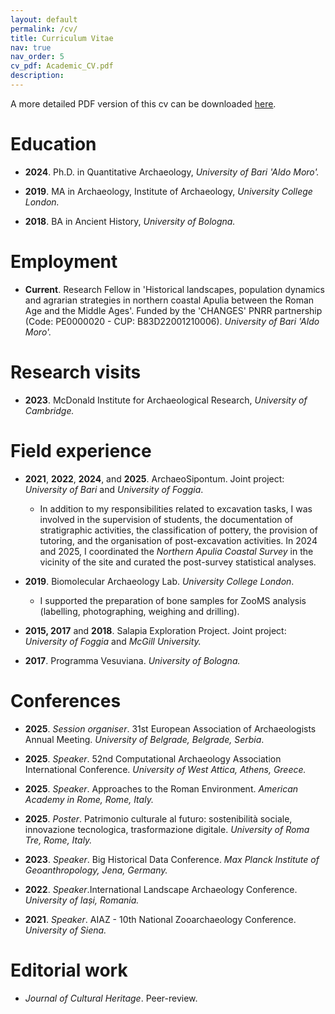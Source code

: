 ```yaml
---
layout: default
permalink: /cv/
title: Curriculum Vitae
nav: true
nav_order: 5
cv_pdf: Academic_CV.pdf
description: 
---
```


A more detailed PDF version of this cv can be downloaded [here](../assets/pdf/Academic_CV.pdf).

# Education

-   **2024**. Ph.D. in Quantitative Archaeology, *University of Bari 'Aldo Moro'.*

-   **2019**. MA in Archaeology, Institute of Archaeology, *University College London.*

-   **2018**. BA in Ancient History, *University of Bologna.*

# Employment

-   **Current**. Research Fellow in 'Historical landscapes, population dynamics and agrarian strategies in northern coastal Apulia between the Roman Age and the Middle Ages'. Funded by the 'CHANGES' PNRR partnership (Code: PE0000020 - CUP: B83D22001210006). *University of Bari 'Aldo Moro'.*

# Research visits

-   **2023**. McDonald Institute for Archaeological Research, *University of Cambridge.*

# Field experience

-   **2021**, **2022**, **2024**, and **2025**. ArchaeoSipontum. Joint project: *University of Bari* and *University of Foggia*.

    -   In addition to my responsibilities related to excavation tasks, I was involved in the supervision of students, the documentation of stratigraphic activities, the classification of pottery, the provision of tutoring, and the organisation of post-excavation activities. In 2024 and 2025, I coordinated the *Northern Apulia Coastal Survey* in the vicinity of the site and curated the post-survey statistical analyses.

-   **2019**. Biomolecular Archaeology Lab. *University College London*.

    -   I supported the preparation of bone samples for ZooMS analysis (labelling, photographing, weighing and drilling).

-   **2015, 2017** and **2018**. Salapia Exploration Project. Joint project: *University of Foggia* and *McGill University.*

-   **2017**. Programma Vesuviana. *University of Bologna.*

# Conferences

-   **2025**. *Session organiser*. 31st European Association of Archaeologists Annual Meeting. *University of Belgrade, Belgrade, Serbia*.

-   **2025**. *Speaker*. 52nd Computational Archaeology Association International Conference. *University of West Attica, Athens, Greece.*

-   **2025**. *Speaker*. Approaches to the Roman Environment. *American Academy in Rome, Rome, Italy.*

-   **2025**. *Poster*. Patrimonio culturale al futuro: sostenibilità sociale, innovazione tecnologica, trasformazione digitale. *University of Roma Tre, Rome, Italy.*

-   **2023**. *Speaker*. Big Historical Data Conference. *Max Planck Institute of Geoanthropology, Jena, Germany.*

-   **2022**. *Speaker*.International Landscape Archaeology Conference. *University of Iași, Romania.*

-   **2021**. *Speaker*. AIAZ - 10th National Zooarchaeology Conference. *University of Siena.*

# Editorial work

-  *Journal of Cultural Heritage*. Peer-review.
